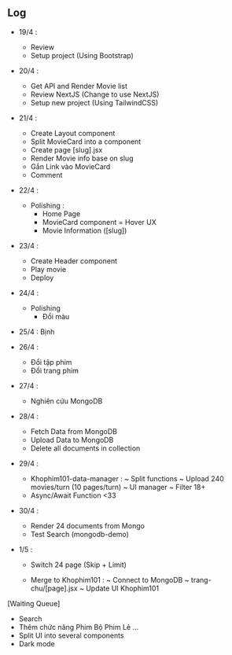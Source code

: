 ## Log
- 19/4 :
    + Review
    + Setup project (Using Bootstrap)

- 20/4 :
    + Get API and Render Movie list
    + Review NextJS (Change to use NextJS)
    + Setup new project (Using TailwindCSS)

- 21/4 :
    + Create Layout component
    + Split MovieCard into a component
    + Create page [slug].jsx
    + Render Movie info base on slug
    + Gắn Link vào MovieCard
    + Comment

- 22/4 :
    + Polishing :
        * Home Page
        * MovieCard component
        = Hover UX
        * Movie Information ([slug])
        
- 23/4 :
    + Create Header component
    + Play movie
    + Deploy

- 24/4 :
    + Polishing
        * Đổi màu

- 25/4 : Bịnh

- 26/4 :
    + Đổi tập phim
    + Đổi trang phim

- 27/4 :
    + Nghiên cứu MongoDB

- 28/4 :
    + Fetch Data from MongoDB
    + Upload Data to MongoDB
    + Delete all documents in collection

- 29/4 :
    + Khophim101-data-manager :
        ~ Split functions
        ~ Upload 240 movies/turn (10 pages/turn)
        ~ UI manager
        ~ Filter 18+
    + Async/Await Function <33

- 30/4 :
    + Render 24 documents from Mongo
    + Test Search (mongodb-demo)

- 1/5 :
    + Switch 24 page (Skip + Limit)

    + Merge to Khophim101 :
        ~ Connect to MongoDB
        ~ trang-chu/[page].jsx
        ~ Update UI Khophim101


[Waiting Queue]
+ Search
+ Thêm chức năng Phim Bộ Phim Lẻ ...
+ Split UI into several components
+ Dark mode


